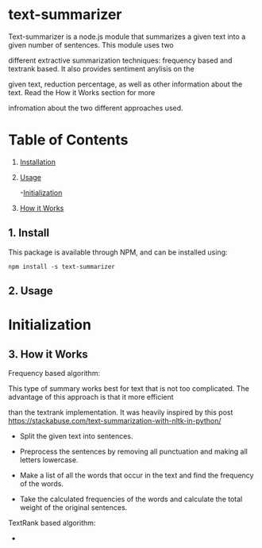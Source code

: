 # text-summarizer
Text-summarizer is a node.js module that summarizes a given text into a given number of sentences. This module uses two

different extractive summarization techniques: frequency based and textrank based. It also provides sentiment anylisis on the 

given text, reduction percentage, as well as other information about the text. Read the How it Works section for more 

infromation about the two different approaches used.

# Table of Contents

1. [ Installation ](#install)

2. [Usage](#usage)

    -[Initialization](#init)
  
3. [ How it Works ](#desc)

<a name="install"></a>
## 1. Install

This package is available through NPM, and can be installed using:

```
npm install -s text-summarizer
```
<a name="usage"></a>
## 2. Usage

<a name="init"></a>
# Initialization


<a name="desc"></a>
## 3. How it Works

Frequency based algorithm:

This type of summary works best for text that is not too complicated. The advantage of this approach is that it more efficient 

than the textrank implementation. It was heavily inspired by this post https://stackabuse.com/text-summarization-with-nltk-in-python/

- Split the given text into sentences.

- Preprocess the sentences by removing all punctuation and making all letters lowercase.

- Make a list of all the words that occur in the text and find the frequency of the words.

- Take the calculated frequencies of the words and calculate the total weight of the original sentences.


TextRank based algorithm:

-


